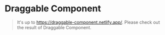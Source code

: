 # Draggable Component

> It's up to https://draggable-component.netlify.app/. Please check out the result of Draggable Component.
